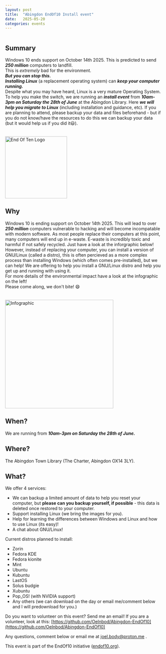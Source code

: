 ```yaml
---
layout: post
title:  "Abingdon EndOf10 Install event"
date:   2025-05-20 
categories: events
---
```

<div style="display: flex; align-items: flex-start; gap: 20px; flex-wrap: wrap;">
<div style="flex: 1; min-width: 300px;">
  
## Summary
Windows 10 ends support on October 14th 2025. This is predicted to send ***250 million*** computers to landfill.   
This is *extremely* bad for the environment.   
***But you can stop this.***  
***Installing Linux*** (a replacement operating system) can ***keep your computer running.***    
Despite what you may have heard, Linux is a very mature Operating System.  
To help you make the switch, we are running an ***install event*** from ***10am-3pm on Saturday the 28th of June*** at the Abingdon Library. 
Here ***we will help you migrate to Linux*** (including installation and guidance, etc).
If you are planning to attend, please backup your data and files beforehand - but if you do not know/have the resources to do this we can backup your data (but it would help us if you did it😃).
</div>

<div style="flex: 1; min-width: 300px;">
  <img src="https://invent.kde.org/websites/endof10-org/-/raw/master/brand/social-media-avatar-circle.png" alt="End Of Ten Logo" width ="200"/>
</div>

</div>




<div style="display: flex; align-items: flex-start; gap: 20px; flex-wrap: wrap;">
<div style="flex: 1; min-width: 300px;">
  
## Why
Windows 10 is ending support on October 14th 2025. This will lead to over  ***250 million***  computers vulnerable to hacking and will become incompatable with modern software. As most people replace their computers at this point, many computers will end up in e-waste. E-waste is incredibly toxic and harmful if not safely recycled. Just have a look at the inforgraphic below! However, instead of replacing your computer, you can install a version of GNU/Linux (called a distro), this is often percieved as a more complex process than installing Windows (which often comes pre-installed), but we can help! We are offering to help you install a GNU/Linux distro and help you get up and running with using it.  <br>
For more details of the environmental impact have a look at the infographic on the left! <br>
Please come along, we don't bite!  😄  

</div>

<div style="flex: 1; min-width: 300px;">
<img src="https://invent.kde.org/teams/eco/opt-green/-/raw/master/materials/leaflets/EN/kde-eco-umweltfestival-flyer-EN_final.jpg?ref_type=heads" alt="Infographic" width ="350"/>
  
</div>

</div>

## When?
We are running from ***10am-3pm on Saturday the 28th of June.***
## Where?
The Abingdon Town Library (The Charter, Abingdon OX14 3LY).

## What?
We offer 4 services:
- We can backup a limited amount of data to help you reset your computer, but **please can you backup yourself, if possible** - this data is deleted once restored to your computer. 
- Support installing Linux (we bring the images for you). 
- Help for learning the differences between Windows and Linux and how to use Linux (its easy)!
- A chat about GNU/Linux!

Current distros planned to install:
- Zorin 
- Fedora KDE
- Fedora kionite
- Mint
- Ubuntu 
- Kubuntu 
- LastOS
- Solus budgie
- Xubuntu
- Pop_OS! (with NVIDIA support)
- Any others (we can download on the day or email me/comment below and I will predownload for you.)


Do you want to volunteer on this event? Send me an email!
If you are a volunteer, look at this: [https://github.com/Oelnbod/Abingdon-EndOf10](https://github.com/Oelnbod/Abingdon-EndOf10)

Any questions, comment below or email me at [joel.body@proton.me](mailto:joel.body@proton.me) .

This event is part of the EndOf10 initiative ([endof10.org](https://www.endof10.org)).
